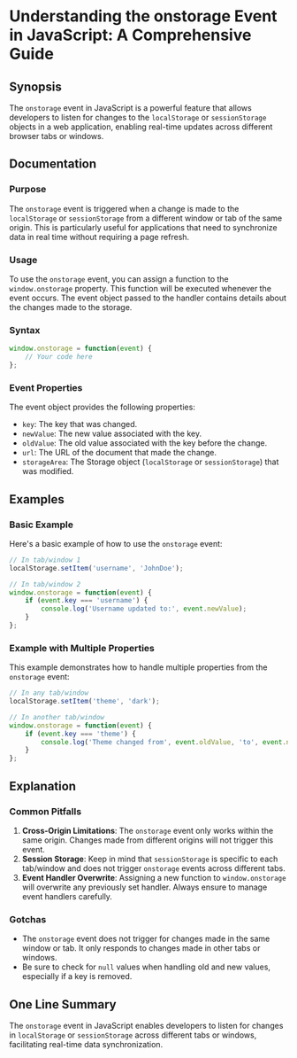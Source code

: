 <!--
Meta Description: # Understanding the onstorage Event in JavaScript: A Comprehensive Guide ## Synopsis The `onstorage` event in JavaScript is a powerful feature that al...
Meta Keywords: event, onstorage, window, tab, key
-->

# Understanding the onstorage Event in JavaScript: A Comprehensive Guide

## Synopsis
The `onstorage` event in JavaScript is a powerful feature that allows developers to listen for changes to the `localStorage` or `sessionStorage` objects in a web application, enabling real-time updates across different browser tabs or windows.

## Documentation
### Purpose
The `onstorage` event is triggered when a change is made to the `localStorage` or `sessionStorage` from a different window or tab of the same origin. This is particularly useful for applications that need to synchronize data in real time without requiring a page refresh.

### Usage
To use the `onstorage` event, you can assign a function to the `window.onstorage` property. This function will be executed whenever the event occurs. The event object passed to the handler contains details about the changes made to the storage.

### Syntax
```javascript
window.onstorage = function(event) {
    // Your code here
};
```

### Event Properties
The event object provides the following properties:
- `key`: The key that was changed.
- `newValue`: The new value associated with the key.
- `oldValue`: The old value associated with the key before the change.
- `url`: The URL of the document that made the change.
- `storageArea`: The Storage object (`localStorage` or `sessionStorage`) that was modified.

## Examples
### Basic Example
Here's a basic example of how to use the `onstorage` event:

```javascript
// In tab/window 1
localStorage.setItem('username', 'JohnDoe');

// In tab/window 2
window.onstorage = function(event) {
    if (event.key === 'username') {
        console.log('Username updated to:', event.newValue);
    }
};
```

### Example with Multiple Properties
This example demonstrates how to handle multiple properties from the `onstorage` event:

```javascript
// In any tab/window
localStorage.setItem('theme', 'dark');

// In another tab/window
window.onstorage = function(event) {
    if (event.key === 'theme') {
        console.log('Theme changed from', event.oldValue, 'to', event.newValue);
    }
};
```

## Explanation
### Common Pitfalls
1. **Cross-Origin Limitations**: The `onstorage` event only works within the same origin. Changes made from different origins will not trigger this event.
2. **Session Storage**: Keep in mind that `sessionStorage` is specific to each tab/window and does not trigger `onstorage` events across different tabs.
3. **Event Handler Overwrite**: Assigning a new function to `window.onstorage` will overwrite any previously set handler. Always ensure to manage event handlers carefully.

### Gotchas
- The `onstorage` event does not trigger for changes made in the same window or tab. It only responds to changes made in other tabs or windows.
- Be sure to check for `null` values when handling old and new values, especially if a key is removed.

## One Line Summary
The `onstorage` event in JavaScript enables developers to listen for changes in `localStorage` or `sessionStorage` across different tabs or windows, facilitating real-time data synchronization.